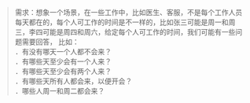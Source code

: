 > 需求：想象一个场景，在一些工作中，比如医生、客服，不是每个工作人员每天都在的，每个人可工作的时间是不一样的，比如张三可能是周一和周三，李四可能是周四和周六，给定每个人可工作的时间，我们可能有一些问题需要回答， 比如：  
> ．有没有哪天一个人都不会来？   
> ．有哪些天至少会有一个人来？    
> ．有哪些天至少会有两个人来？    
> ．有哪些天所有人都会来，以便开会？    
> ．哪些人周一和周二都会来？    